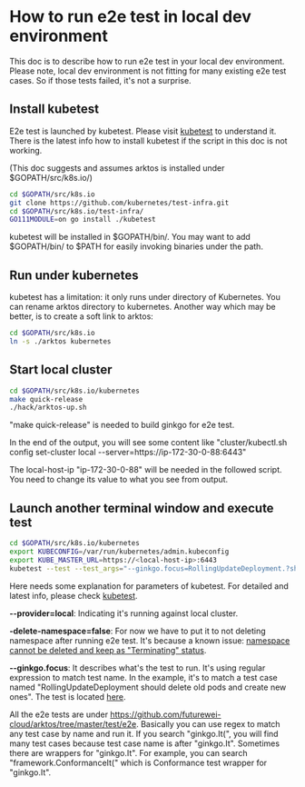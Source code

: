 # How to run e2e test in local dev environment

This doc is to describe how to run e2e test in your local dev environment. Please note, local dev environment is not fitting for many existing e2e test cases. So if those tests failed, it's not a surprise.

## Install kubetest

E2e test is launched by kubetest. Please visit [kubetest](https://github.com/kubernetes/test-infra/blob/master/kubetest/README.md) to understand it. There is the latest info how to install kubetest if the script in this doc is not working.

(This doc suggests and assumes arktos is installed under $GOPATH/src/k8s.io/)

```bash
cd $GOPATH/src/k8s.io
git clone https://github.com/kubernetes/test-infra.git
cd $GOPATH/src/k8s.io/test-infra/
GO111MODULE=on go install ./kubetest
```

kubetest will be installed in $GOPATH/bin/. You may want to add $GOPATH/bin/ to $PATH for easily invoking binaries under the path.

## Run under kubernetes
kubetest has a limitation: it only runs under directory of Kubernetes.
You can rename arktos directory to kubernetes.
Another way which may be better, is to create a soft link to arktos:
   
```bash
cd $GOPATH/src/k8s.io
ln -s ./arktos kubernetes
```

## Start local cluster

```bash
cd $GOPATH/src/k8s.io/kubernetes
make quick-release
./hack/arktos-up.sh
```

"make quick-release" is needed to build ginkgo for e2e test.

In the end of the output, you will see some content like "cluster/kubectl.sh config set-cluster local --server=https://ip-172-30-0-88:6443"

The local-host-ip "ip-172-30-0-88" will be needed in the followed script. You need to change its value to what you see from output.


## Launch another terminal window and execute test

```bash
cd $GOPATH/src/k8s.io/kubernetes
export KUBECONFIG=/var/run/kubernetes/admin.kubeconfig
export KUBE_MASTER_URL=https://<local-host-ip>:6443
kubetest --test --test_args="--ginkgo.focus=RollingUpdateDeployment.?should.?delete.?old.?pods.?and.?create.?new.?ones --delete-namespace=false" --provider=local
```

Here needs some explanation for parameters of kubetest. For detailed and latest info, please check [kubetest](https://github.com/kubernetes/test-infra/blob/master/kubetest/README.md).

**--provider=local**:
Indicating it's running against local cluster.

**-delete-namespace=false**:
For now we have to put it to not deleting namespace after running e2e test. It's because a known issue: [namespace cannot be deleted and keep as "Terminating" status](https://github.com/futurewei-cloud/arktos/issues/187).

**--ginkgo.focus**:
It describes what's the test to run. It's using regular expression to match test name. In the example, it's to match a test case named "RollingUpdateDeployment should delete old pods and create new ones".  The test is located [here](https://github.com/futurewei-cloud/arktos/blob/master/test/e2e/apps/deployment.go#L82).

All the e2e tests are under https://github.com/futurewei-cloud/arktos/tree/master/test/e2e. Basically you can use regex to match any test case by name and run it. 
If you search "ginkgo.It(", you will find many test cases because test case name is after "ginkgo.It". 
Sometimes there are wrappers for "ginkgo.It". For example, you can search "framework.ConformanceIt(" which is Conformance test wrapper for "ginkgo.It".

